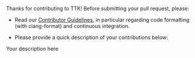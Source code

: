 Thanks for contributing to TTK!
Before submitting your pull request, please:

- Read our [Contributor Guidelines](https://github.com/topology-tool-kit/ttk/wiki/TTK-Contributor-Guidelines), in particular regarding code formatting (with clang-format) and continuous integration.

- Please provide a quick description of your contributions below:

Your description here

